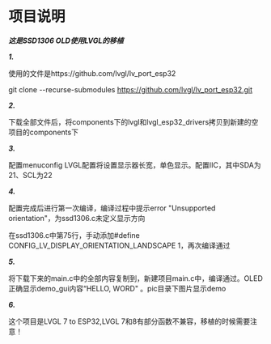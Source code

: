 # 项目说明

***这是SSD1306 OLD使用LVGL的移植***

***1.***

使用的文件是https://github.com/lvgl/lv_port_esp32

git clone --recurse-submodules https://github.com/lvgl/lv_port_esp32.git

***2.***

下载全部文件后，将components下的lvgl和lvgl_esp32_drivers拷贝到新建的空项目的components下

***3.***

配置menuconfig  LVGL配置将设置显示器长宽，单色显示。配置IIC，其中SDA为21、SCL为22

***4.***

配置完成后进行第一次编译，编译过程中提示error "Unsupported orientation"，为ssd1306.c未定义显示方向

在ssd1306.c中第75行，手动添加#define CONFIG_LV_DISPLAY_ORIENTATION_LANDSCAPE 1，再次编译通过

***5.***

将下载下来的main.c中的全部内容复制到，新建项目main.c中，编译通过。OLED正确显示demo_gui内容“HELLO, WORD" 。pic目录下图片显示demo

***6.***

这个项目是LVGL 7 to ESP32,LVGL 7和8有部分函数不兼容，移植的时候需要注意！